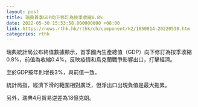 ```yaml
---
layout: post
title: 瑞典首季GDP向下修訂為按季收縮0.8%
date: 2022-05-30 15:53:58.000000000 +08:00
link: https://news.rthk.hk/rthk/ch/component/k2/1650814-20220530.htm
categories: rthk
---
```


瑞典統計局公布終值數據顯示，首季國內生產總值（GDP）向下修訂為按季收縮0.8%，前值為收縮0.4%，反映疫情和烏克蘭戰爭影響出口，打擊經濟。

至於GDP按年則增長3%，與前值一致。

統計局指，經濟下滑的範圍相對廣泛，但淨出口出現負值是最大拖累。

另外，瑞典4月貿易逆差為18億克朗。
